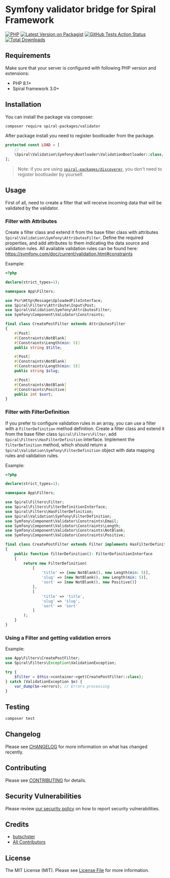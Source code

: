 # Symfony validator bridge for Spiral Framework

[![PHP](https://img.shields.io/packagist/php-v/spiral-packages/validator.svg?style=flat-square)](https://packagist.org/packages/spiral-packages/validator)
[![Latest Version on Packagist](https://img.shields.io/packagist/v/spiral-packages/validator.svg?style=flat-square)](https://packagist.org/packages/spiral-packages/validator)
[![GitHub Tests Action Status](https://img.shields.io/github/workflow/status/spiral-packages/validator/run-tests?label=tests&style=flat-square)](https://github.com/spiral-packages/validator/actions?query=workflow%3Arun-tests+branch%3Amain)
[![Total Downloads](https://img.shields.io/packagist/dt/spiral-packages/validator.svg?style=flat-square)](https://packagist.org/packages/spiral-packages/validator)

## Requirements

Make sure that your server is configured with following PHP version and extensions:

- PHP 8.1+
- Spiral framework 3.0+


## Installation

You can install the package via composer:

```bash
composer require spiral-packages/validator
```

After package install you need to register bootloader from the package.

```php
protected const LOAD = [
    // ...
    \Spiral\Validation\Symfony\Bootloader\ValidationBootloader::class,
];
```

> Note: if you are using [`spiral-packages/discoverer`](https://github.com/spiral-packages/discoverer),
> you don't need to register bootloader by yourself.

## Usage

First of all, need to create a filter that will receive incoming data that will be validated by the validator.

### Filter with Attributes

Create a filter class and extend it from the base filter class with attributes `Spiral\Validation\Symfony\AttributesFilter`.
Define the required properties, and add attributes to them indicating the data source and validation rules.
All available validation rules can be found here:
https://symfony.com/doc/current/validation.html#constraints

Example:
```php
<?php

declare(strict_types=1);

namespace App\Filters;

use Psr\Http\Message\UploadedFileInterface;
use Spiral\Filters\Attribute\Input\Post;
use Spiral\Validation\Symfony\AttributesFilter;
use Symfony\Component\Validator\Constraints;

final class CreatePostFilter extends AttributesFilter
{
    #[Post]
    #[Constraints\NotBlank]
    #[Constraints\Length(min: 5)]
    public string $title;

    #[Post]
    #[Constraints\NotBlank]
    #[Constraints\Length(min: 5)]
    public string $slug;

    #[Post]
    #[Constraints\NotBlank]
    #[Constraints\Positive]
    public int $sort;
}

```

### Filter with FilterDefinition
If you prefer to configure validation rules in an array, you can use a filter with a `FilterDefinition` method definition.
Create a filter class and extend it from the base filter class `Spiral\Filters\Filter`, add `Spiral\Filters\HasFilterDefinition` interface.
Implement the `filterDefinition` method, which should return a `Spiral\Validation\Symfony\FilterDefinition` object with 
data mapping rules and validation rules.

Example:
```php
<?php

declare(strict_types=1);

namespace App\Filters;

use Spiral\Filters\Filter;
use Spiral\Filters\FilterDefinitionInterface;
use Spiral\Filters\HasFilterDefinition;
use Spiral\Validation\Symfony\FilterDefinition;
use Symfony\Component\Validator\Constraints\Email;
use Symfony\Component\Validator\Constraints\Length;
use Symfony\Component\Validator\Constraints\NotBlank;
use Symfony\Component\Validator\Constraints\Positive;

final class CreatePostFilter extends Filter implements HasFilterDefinition
{
    public function filterDefinition(): FilterDefinitionInterface
    {
        return new FilterDefinition(
            [
                'title' => [new NotBlank(), new Length(min: 5)],
                'slug' => [new NotBlank(), new Length(min: 5)],
                'sort' => [new NotBlank(), new Positive()]
            ],
            [
                'title' => 'title',
                'slug' => 'slug',
                'sort' => 'sort'
            ]
        );
    }
}
```

### Using a Filter and getting validation errors

Example:
```php
use App\Filters\CreatePostFilter;
use Spiral\Filters\Exception\ValidationException;

try {
    $filter = $this->container->get(CreatePostFilter::class); 
} catch (ValidationException $e) {
    var_dump($e->errors); // Errors processing
}
```

## Testing

```bash
composer test
```

## Changelog

Please see [CHANGELOG](CHANGELOG.md) for more information on what has changed recently.

## Contributing

Please see [CONTRIBUTING](.github/CONTRIBUTING.md) for details.

## Security Vulnerabilities

Please review [our security policy](../../security/policy) on how to report security vulnerabilities.

## Credits

- [butschster](https://github.com/spiral-packages)
- [All Contributors](../../contributors)

## License

The MIT License (MIT). Please see [License File](LICENSE) for more information.
